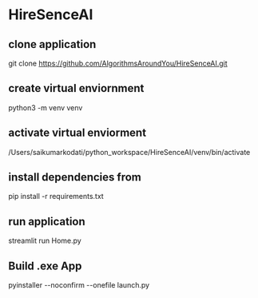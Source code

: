 # HireSenceAI

## clone application
git clone https://github.com/AlgorithmsAroundYou/HireSenceAI.git

## create virtual enviornment
python3 -m venv venv

## activate virtual enviorment
/Users/saikumarkodati/python_workspace/HireSenceAI/venv/bin/activate

## install dependencies from
pip install -r requirements.txt

## run application
streamlit run Home.py

## Build .exe App
pyinstaller --noconfirm --onefile launch.py

